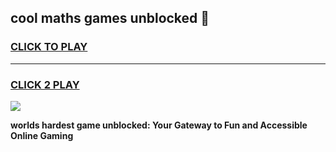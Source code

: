 
## cool maths games unblocked 👋
<h3>
<a href="https://premium.freeplayer.one?title=cool_maths_games_unblocked&ref=13F">CLICK TO PLAY</a></h3>
<hr>

<h3>
<a href="https://premium.freeplayer.one?title=cool_maths_games_unblocked&ref=13F">CLICK 2 PLAY</a>
  
</h3>

<a href="https://premium.freeplayer.one?title=cool_maths_games_unblocked&ref=12F/"><img src="https://clearcache.store/games.png"></a>


**worlds hardest game unblocked: Your Gateway to Fun and Accessible Online Gaming**
